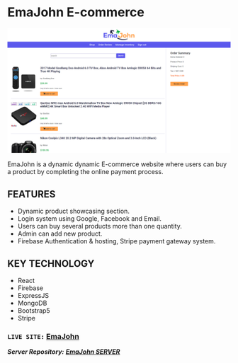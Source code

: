# EmaJohn E-commerce

![EmaJohn](https://raw.githubusercontent.com/mekaiser/ema-john-react/main/src/images/emajohn-github-cover.png)

EmaJohn is a dynamic dynamic E-commerce website where users can buy a product by completing the online payment process.

## FEATURES

- Dynamic product showcasing section.
- Login system using Google, Facebook and Email.
- Users can buy several products more than one quantity.
- Admin can add new product.
- Firebase Authentication & hosting, Stripe payment gateway system.

## KEY TECHNOLOGY

- React
- Firebase
- ExpressJS
- MongoDB
- Bootstrap5
- Stripe

### `LIVE SITE:` [EmaJohn](https://ema-john-ecommerce-web.web.app/)

**_Server Repository:_** **_[EmaJohn SERVER](https://github.com/mekaiser/ema-john-server)_**
